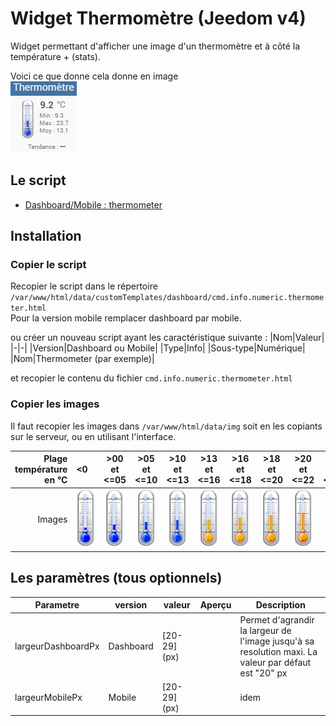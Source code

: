 # Widget Thermomètre (Jeedom v4)
Widget permettant d'afficher une image d'un thermomètre et à côté la température + (stats).

Voici ce que donne cela donne en image  
![](../doc/thermometer/thermometer_example.png)

## Le script
- [Dashboard/Mobile : thermometer](./cmd.info.numeric.thermometer.html)

## Installation

### Copier le script
Recopier le script dans le répertoire `	/var/www/html/data/customTemplates/dashboard/cmd.info.numeric.thermometer.html`  
Pour la version mobile remplacer dashboard par mobile.

ou créer un nouveau script ayant les caractéristique suivante :
|Nom|Valeur|
|-|-|
|Version|Dashboard ou Mobile|
|Type|Info|
|Sous-type|Numérique|
|Nom|Thermometer (par exemple)|

et recopier le contenu du fichier `cmd.info.numeric.thermometer.html`

### Copier les images
Il faut recopier les images dans `/var/www/html/data/img` soit en les copiants sur le serveur, ou en utilisant l'interface.

|Plage température en °C|  <0&nbsp;&nbsp;&nbsp;|>00 et <=05|>05 et <=10|>10 et <=13|>13 et <=16|>16 et <=18|>18 et <=20|>20 et <=22|>22 et <=24|>24 et <=26|>26 et <=28|>28 et <=34|  >34&nbsp;|
|-:|:-:|:-:|:-:|:-:|:-:|:-:|:-:|:-:|:-:|:-:|:-:|:-:|:-:|
|Images|![](./img/thermometer00.png)|![](./img/thermometer01.png)|![](./img/thermometer02.png)|![](./img/thermometer03.png)|![](./img/thermometer04.png)|![](./img/thermometer05.png)|![](./img/thermometer06.png)|![](./img/thermometer07.png)|![](./img/thermometer08.png)|![](./img/thermometer09.png)|![](./img/thermometer10.png)|![](./img/thermometer11.png)|![](./img/thermometer12.png)|


## Les paramètres (tous optionnels)

|Parametre|version|valeur|Aperçu|Description|
|-|-|-|-|-|
|largeurDashboardPx|Dashboard|[20-29] (px)||Permet d'agrandir la largeur de l'image jusqu'à sa resolution maxi. La valeur par défaut est "20" px|
|largeurMobilePx|Mobile|[20-29] (px)||idem|